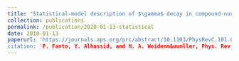 ```yaml
---
title: "Statistical-model description of $\gamma$ decay in compound-nucleus reactions"
collection: publications
permalink: /publication/2020-01-13-statistical
date: 2010-01-13
paperurl: 'https://journals.aps.org/prc/abstract/10.1103/PhysRevC.101.014607
citation: 'P. Fanto, Y. Alhassid, and H. A. Weidenm&uumller, Phys. Rev. C **101**, 014607 (2020).'
---
```

